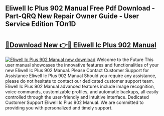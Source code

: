 ## Eliwell Ic Plus 902 Manual Free Pdf Download - Part-QRQ New Repair Owner Guide - User Service Edition TOn1D

# <h2><a href="http://bc42600.oget.top/?id=Eliwell+Ic+Plus+902+Manual">🔗Download New 👉🔴 Eliwell Ic Plus 902 Manual</a></h2>

[![Eliwell Ic Plus 902 Manual new download](https://i.imgur.com/5g1atiW.png)](http://bc42600.oget.top/?id=Eliwell+Ic+Plus+902+Manual)
Welcome to the Future This user manual showcases the innovative features and functionalities of your new Eliwell Ic Plus 902 Manual. Please Contact Customer Support for Assistance Eliwell Ic Plus 902 Manual Should you require any assistance, please do not hesitate to contact our dedicated customer support team. Eliwell Ic Plus 902 Manual advanced features include image recognition, voice commands, customizable profiles, and automatic backups, all easily controlled through the user-friendly and intuitive interface. Dedicated Customer Support Eliwell Ic Plus 902 Manual. We are committed to providing you with personalized and timely support.
